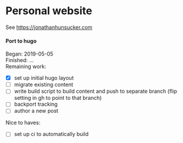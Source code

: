 
# Personal website
See https://jonathanhunsucker.com

#### Port to hugo
Began: 2019-05-05\
Finished: ...\
Remaining work:
- [x] set up initial hugo layout
- [ ] migrate existing content
- [ ] write build script to build content and push to separate branch (flip setting in gh to point to that branch)
- [ ] backport tracking
- [ ] author a new post

Nice to haves:
- [ ] set up ci to automatically build
